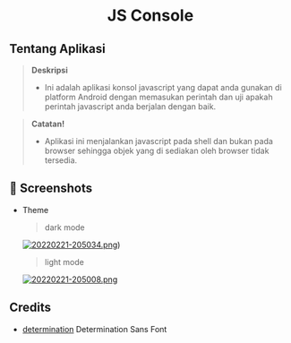 <h1 align="center">JS Console</h1>

## Tentang Aplikasi

> **Deskripsi**
> - Ini adalah aplikasi konsol javascript yang dapat anda gunakan di platform Android dengan memasukan perintah dan uji apakah perintah javascript anda berjalan dengan baik.

> **Catatan!**
> - Aplikasi ini menjalankan javascript pada shell dan bukan pada browser sehingga objek yang di sediakan oleh browser tidak tersedia.

## :camera_flash: Screenshots

- Theme

  > dark mode

  [![20220221-205034.png](https://i.postimg.cc/5tBxk2NT/20220221-205034.png)](https://postimg.cc/JyhVsmX5))

  > light mode

  [![20220221-205008.png](https://i.postimg.cc/13JxgVX9/20220221-205008.png)](https://postimg.cc/ZWBs2R6g)

## Credits

- [determination](https://fontsrepo.com/determination-free-font/) Determination Sans Font
